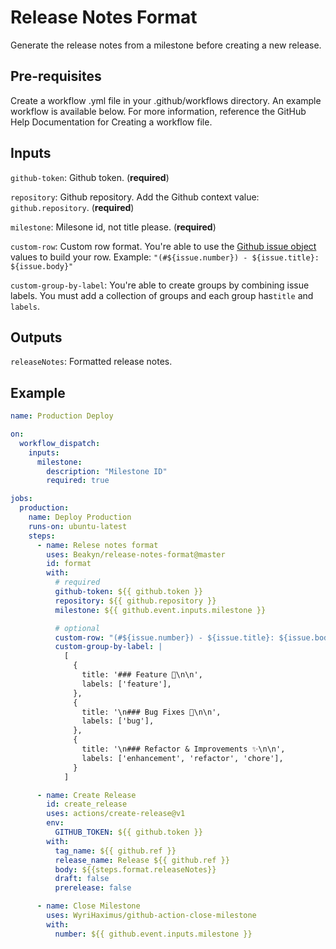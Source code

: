 # Release Notes Format

Generate the release notes from a milestone before creating a new release.

## Pre-requisites

Create a workflow .yml file in your .github/workflows directory. An example workflow is available below. For more information, reference the GitHub Help Documentation for Creating a workflow file.

## Inputs

`github-token`: Github token. (**required**)

`repository`: Github repository. Add the Github context value: `github.repository`. (**required**)

`milestone`: Milesone id, not title please. (**required**)

`custom-row`: Custom row format. You're able to use the [Github issue object](https://docs.github.com/en/free-pro-team@latest/rest/reference/issues#get-an-issue) values ​​to build your row.
Example: `"(#${issue.number}) - ${issue.title}: ${issue.body}"`

`custom-group-by-label`: You're able to create groups by combining issue labels. You must add a collection of groups and each group has`title` and `labels`.

## Outputs

`releaseNotes`: Formatted release notes.

## Example

```yaml
name: Production Deploy

on:
  workflow_dispatch:
    inputs:
      milestone:
        description: "Milestone ID"
        required: true

jobs:
  production:
    name: Deploy Production
    runs-on: ubuntu-latest
    steps:
      - name: Relese notes format
        uses: Beakyn/release-notes-format@master
        id: format
        with:
          # required
          github-token: ${{ github.token }}
          repository: ${{ github.repository }}
          milestone: ${{ github.event.inputs.milestone }}

          # optional
          custom-row: "(#${issue.number}) - ${issue.title}: ${issue.body}"
          custom-group-by-label: |
            [
              {
                title: '### Feature 🎉\n\n',
                labels: ['feature'],
              },
              {
                title: '\n### Bug Fixes 🐛\n\n',
                labels: ['bug'],
              },
              {
                title: '\n### Refactor & Improvements ✨\n\n',
                labels: ['enhancement', 'refactor', 'chore'],
              }
            ]

      - name: Create Release
        id: create_release
        uses: actions/create-release@v1
        env:
          GITHUB_TOKEN: ${{ github.token }}
        with:
          tag_name: ${{ github.ref }}
          release_name: Release ${{ github.ref }}
          body: ${{steps.format.releaseNotes}}
          draft: false
          prerelease: false

      - name: Close Milestone
        uses: WyriHaximus/github-action-close-milestone
        with:
          number: ${{ github.event.inputs.milestone }}
```
